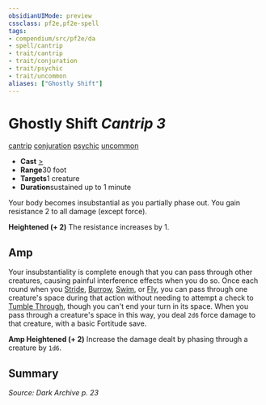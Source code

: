 ```yaml
---
obsidianUIMode: preview
cssclass: pf2e,pf2e-spell
tags:
- compendium/src/pf2e/da
- spell/cantrip
- trait/cantrip
- trait/conjuration
- trait/psychic
- trait/uncommon
aliases: ["Ghostly Shift"]
---
```

# Ghostly Shift *Cantrip 3*   
[cantrip](../../Rules/traits/cantrip.md)  [conjuration](../../Rules/traits/conjuration.md)  [psychic](../../Rules/traits/psychic-da.md)  [uncommon](../../Rules/traits/uncommon.md)  

- **Cast** [>](../../Rules/core-rulebook/chapter-9-playing-the-game.md#Actions "Single Action") 
- **Range**30 foot
- **Targets**1 creature
- **Duration**sustained up to 1 minute

Your body becomes insubstantial as you partially phase out. You gain resistance 2 to all damage (except force).

**Heightened (+ 2)** The resistance increases by 1.

## Amp

Your insubstantiality is complete enough that you can pass through other creatures, causing painful interference effects when you do so. Once each round when you [Stride](../../Rules/actions/stride.md), [Burrow](../../Rules/actions/burrow.md), [Swim](../../Rules/actions/swim.md), or [Fly](../../Rules/actions/fly.md), you can pass through one creature's space during that action without needing to attempt a check to [Tumble Through](../../Rules/actions/tumble-through.md), though you can't end your turn in its space. When you pass through a creature's space in this way, you deal `2d6` force damage to that creature, with a basic Fortitude save.

**Amp Heightened (+ 2)** Increase the damage dealt by phasing through a creature by `1d6`.

## Summary

*Source: Dark Archive p. 23*